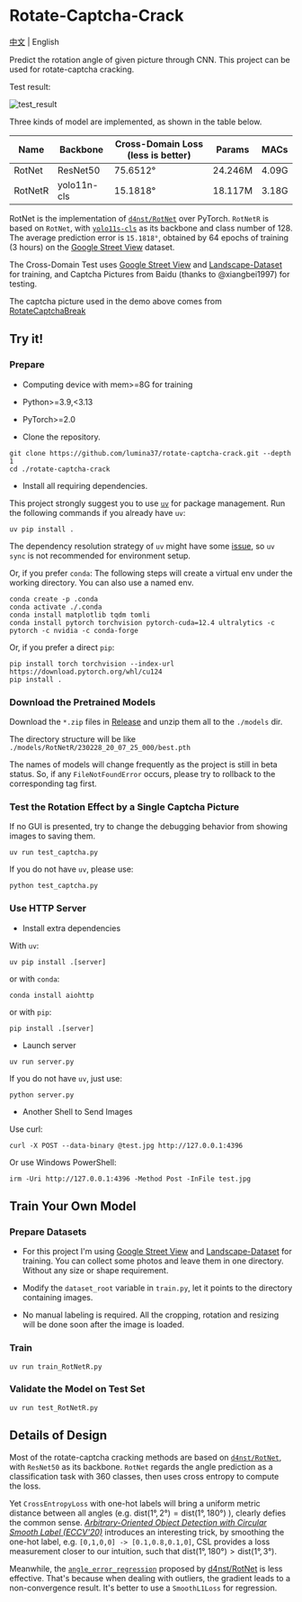 # Rotate-Captcha-Crack

[中文](README_zh-cn.md) | English

Predict the rotation angle of given picture through CNN. This project can be used for rotate-captcha cracking.

Test result:

![test_result](https://user-images.githubusercontent.com/48282276/224320691-a8eefd23-392b-4580-a729-7869fa237eaa.png)

Three kinds of model are implemented, as shown in the table below.

| Name    | Backbone    | Cross-Domain Loss (less is better) | Params  | MACs  |
| ------- | ----------- | ---------------------------------- | ------- | ----- |
| RotNet  | ResNet50    | 75.6512°                           | 24.246M | 4.09G |
| RotNetR | yolo11n-cls | 15.1818°                           | 18.117M | 3.18G |

RotNet is the implementation of [`d4nst/RotNet`](https://github.com/d4nst/RotNet/blob/master/train/train_street_view.py) over PyTorch. `RotNetR` is based on `RotNet`, with [`yolo11s-cls`](https://docs.ultralytics.com/tasks/classify/) as its backbone and class number of 128. The average prediction error is `15.1818°`, obtained by 64 epochs of training (3 hours) on the [Google Street View](https://www.crcv.ucf.edu/data/GMCP_Geolocalization/) dataset.

The Cross-Domain Test uses [Google Street View](https://www.crcv.ucf.edu/data/GMCP_Geolocalization/) and [Landscape-Dataset](https://github.com/yuweiming70/Landscape-Dataset) for training, and Captcha Pictures from Baidu (thanks to @xiangbei1997) for testing.

The captcha picture used in the demo above comes from [RotateCaptchaBreak](https://github.com/chencchen/RotateCaptchaBreak/tree/master/data/baiduCaptcha)

## Try it!

### Prepare

+ Computing device with mem>=8G for training

+ Python>=3.9,<3.13

+ PyTorch>=2.0

+ Clone the repository.

```shell
git clone https://github.com/lumina37/rotate-captcha-crack.git --depth 1
cd ./rotate-captcha-crack
```

+ Install all requiring dependencies.

This project strongly suggest you to use [`uv`](https://docs.astral.sh/uv/) for package management. Run the following commands if you already have `uv`:

```shell
uv pip install .
```

The dependency resolution strategy of `uv` might have some [issue](https://github.com/astral-sh/uv/issues/7202), so `uv sync` is not recommended for environment setup.

Or, if you prefer `conda`: The following steps will create a virtual env under the working directory. You can also use a named env.

```shell
conda create -p .conda
conda activate ./.conda
conda install matplotlib tqdm tomli
conda install pytorch torchvision pytorch-cuda=12.4 ultralytics -c pytorch -c nvidia -c conda-forge
```

Or, if you prefer a direct `pip`:

```shell
pip install torch torchvision --index-url https://download.pytorch.org/whl/cu124
pip install .
```

### Download the Pretrained Models

Download the `*.zip` files in [Release](https://github.com/lumina37/rotate-captcha-crack/releases) and unzip them all to the `./models` dir.

The directory structure will be like `./models/RotNetR/230228_20_07_25_000/best.pth`

The names of models will change frequently as the project is still in beta status. So, if any `FileNotFoundError` occurs, please try to rollback to the corresponding tag first.

### Test the Rotation Effect by a Single Captcha Picture

If no GUI is presented, try to change the debugging behavior from showing images to saving them.

```shell
uv run test_captcha.py
```

If you do not have `uv`, please use:

```shell
python test_captcha.py
```

### Use HTTP Server

+ Install extra dependencies

With `uv`:

```shell
uv pip install .[server]
```

or with `conda`:

```shell
conda install aiohttp
```

or with `pip`:

```shell
pip install .[server]
```

+ Launch server

```shell
uv run server.py
```

If you do not have `uv`, just use:

```shell
python server.py
```

+ Another Shell to Send Images

Use curl:

```shell
curl -X POST --data-binary @test.jpg http://127.0.0.1:4396
```

Or use Windows PowerShell:

```shell
irm -Uri http://127.0.0.1:4396 -Method Post -InFile test.jpg
```

## Train Your Own Model

### Prepare Datasets

+ For this project I'm using [Google Street View](https://www.crcv.ucf.edu/data/GMCP_Geolocalization/) and [Landscape-Dataset](https://github.com/yuweiming70/Landscape-Dataset) for training. You can collect some photos and leave them in one directory. Without any size or shape requirement.

+ Modify the `dataset_root` variable in `train.py`, let it points to the directory containing images.

+ No manual labeling is required. All the cropping, rotation and resizing will be done soon after the image is loaded.

### Train


```shell
uv run train_RotNetR.py
```

### Validate the Model on Test Set

```shell
uv run test_RotNetR.py
```

## Details of Design

Most of the rotate-captcha cracking methods are based on [`d4nst/RotNet`](https://github.com/d4nst/RotNet), with `ResNet50` as its backbone. `RotNet` regards the angle prediction as a classification task with 360 classes, then uses cross entropy to compute the loss.

Yet `CrossEntropyLoss` with one-hot labels will bring a uniform metric distance between all angles (e.g. $\mathrm{dist}(1°, 2°) = \mathrm{dist}(1°, 180°)$ ), clearly defies the common sense. *[Arbitrary-Oriented Object Detection with Circular Smooth Label (ECCV'20)](https://www.researchgate.net/publication/343636147_Arbitrary-Oriented_Object_Detection_with_Circular_Smooth_Label)* introduces an interesting trick, by smoothing the one-hot label, e.g. `[0,1,0,0] -> [0.1,0.8,0.1,0]`, CSL provides a loss measurement closer to our intuition, such that $\mathrm{dist}(1°,180°) \gt \mathrm{dist}(1°,3°)$.

Meanwhile, the [`angle_error_regression`](https://github.com/d4nst/RotNet/blob/a56ea59818bbdd76d4dd8d83b8bbbaae6a802310/utils.py#L30-L36) proposed by [d4nst/RotNet](https://github.com/d4nst/RotNet) is less effective. That's because when dealing with outliers, the gradient leads to a non-convergence result. It's better to use a `SmoothL1Loss` for regression.
